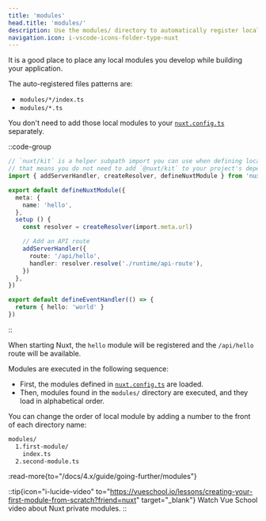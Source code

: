 ```yaml
---
title: 'modules'
head.title: 'modules/'
description: Use the modules/ directory to automatically register local modules within your application.
navigation.icon: i-vscode-icons-folder-type-nuxt
---
```


It is a good place to place any local modules you develop while building your application.

The auto-registered files patterns are:
- `modules/*/index.ts`
- `modules/*.ts`

You don't need to add those local modules to your [`nuxt.config.ts`](/docs/4.x/guide/directory-structure/nuxt-config) separately.

::code-group

```ts twoslash [modules/hello/index.ts]
// `nuxt/kit` is a helper subpath import you can use when defining local modules
// that means you do not need to add `@nuxt/kit` to your project's dependencies
import { addServerHandler, createResolver, defineNuxtModule } from 'nuxt/kit'

export default defineNuxtModule({
  meta: {
    name: 'hello',
  },
  setup () {
    const resolver = createResolver(import.meta.url)

    // Add an API route
    addServerHandler({
      route: '/api/hello',
      handler: resolver.resolve('./runtime/api-route'),
    })
  },
})
```

```ts twoslash [modules/hello/runtime/api-route.ts]
export default defineEventHandler(() => {
  return { hello: 'world' }
})
```

::

When starting Nuxt, the `hello` module will be registered and the `/api/hello` route will be available.

Modules are executed in the following sequence:
- First, the modules defined in [`nuxt.config.ts`](/docs/4.x/api/nuxt-config#modules-1) are loaded.
- Then, modules found in the `modules/` directory are executed, and they load in alphabetical order.

You can change the order of local module by adding a number to the front of each directory name:

```bash [Directory structure]
modules/
  1.first-module/
    index.ts
  2.second-module.ts
```

:read-more{to="/docs/4.x/guide/going-further/modules"}

::tip{icon="i-lucide-video" to="https://vueschool.io/lessons/creating-your-first-module-from-scratch?friend=nuxt" target="_blank"}
Watch Vue School video about Nuxt private modules.
::
